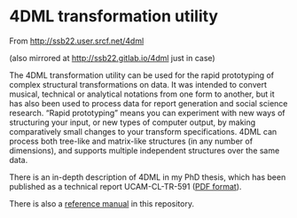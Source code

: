 4DML transformation utility
===========================

From http://ssb22.user.srcf.net/4dml

(also mirrored at http://ssb22.gitlab.io/4dml just in case)

The 4DML transformation utility can be used for the rapid prototyping of complex structural transformations on data.  It was intended to convert musical, technical or analytical notations from one form to another, but it has also been used to process data for report generation and social science research.  “Rapid prototyping” means you can experiment with new ways of structuring your input, or new types of computer output, by making comparatively small changes to your transform specifications.  4DML can process both tree-like and matrix-like structures (in any number of dimensions), and supports multiple independent structures over the same data.

There is an in-depth description of 4DML in my PhD thesis, which has been published as a technical report UCAM-CL-TR-591 ([PDF format](http://www.cl.cam.ac.uk/TechReports/UCAM-CL-TR-591.pdf)).

There is also a [reference manual](4dml/manual.md) in this repository.
